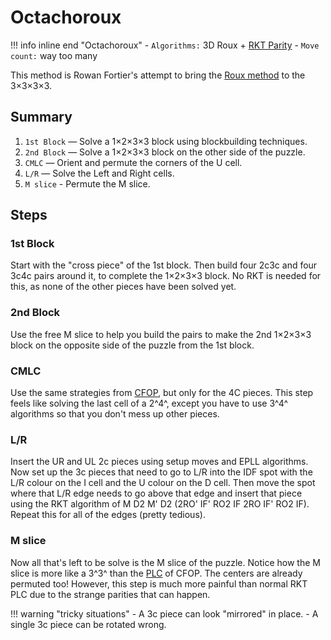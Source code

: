 # Octachoroux

!!! info inline end "Octachoroux"
    - `Algorithms:` 3D Roux + [RKT Parity](/techniques/rkt/#parity)
    - `Move count:` way too many

This method is Rowan Fortier's attempt to bring the [Roux method](https://www.speedsolving.com/wiki/index.php/Roux_method) to the 3×3×3×3.

## Summary

1. `1st Block` — Solve a 1×2×3×3 block using blockbuilding techniques.
2. `2nd Block` — Solve a 1×2×3×3 block on the other side of the puzzle.
3. `CMLC` — Orient and permute the corners of the U cell.
4. `L/R` — Solve the Left and Right cells.
5. `M slice` - Permute the M slice.

## Steps

### 1st Block

Start with the "cross piece" of the 1st block. Then build four 2c3c and four 3c4c pairs around it, to complete the 1×2×3×3 block. No RKT is needed for this, as none of the other pieces have been solved yet.

### 2nd Block
Use the free M slice to help you build the pairs to make the 2nd 1×2×3×3 block on the opposite side of the puzzle from the 1st block.

### CMLC
Use the same strategies from [CFOP](/methods/3x3x3x3/cfop#4c-olc), but only for the 4C pieces. This step feels like solving the last cell of a 2^4^, except you have to use 3^4^ algorithms so that you don't mess up other pieces.

### L/R
Insert the UR and UL 2c pieces using setup moves and EPLL algorithms. Now set up the 3c pieces that need to go to L/R into the IDF spot with the L/R colour on the I cell and the U colour on the D cell. Then move the spot where that L/R edge needs to go above that edge and insert that piece using the RKT algorithm of M D2 M' D2 (2RO' IF' RO2 IF 2RO IF' RO2 IF). Repeat this for all of the edges (pretty tedious).

### M slice
Now all that's left to be solve is the M slice of the puzzle. Notice how the M slice is more like a 3^3^ than the [PLC](/methods/3x3x3x3/cfop#plc) of CFOP. The centers are already permuted too! However, this step is much more painful than normal RKT PLC due to the strange parities that can happen.

!!! warning "tricky situations"
    - A 3c piece can look "mirrored" in place.
    - A single 3c piece can be rotated wrong.
